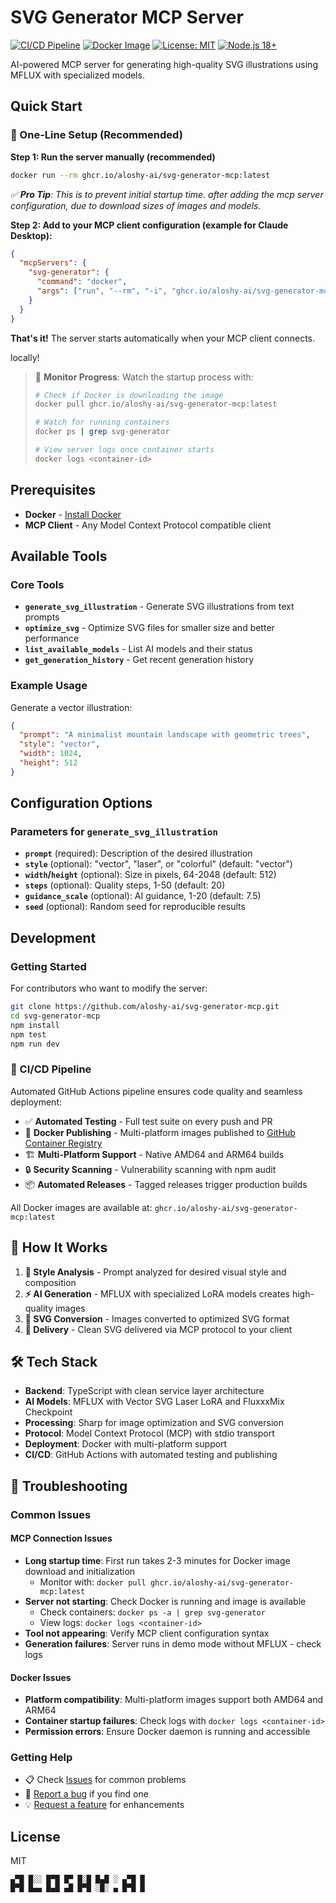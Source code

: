 # SVG Generator MCP Server

[![CI/CD Pipeline](https://github.com/aloshy-ai/svg-generator-mcp/actions/workflows/ci.yml/badge.svg)](https://github.com/aloshy-ai/svg-generator-mcp/actions/workflows/ci.yml)
[![Docker Image](https://img.shields.io/badge/docker-ghcr.io-blue?logo=docker)](https://github.com/aloshy-ai/svg-generator-mcp/pkgs/container/svg-generator-mcp)
[![License: MIT](https://img.shields.io/badge/License-MIT-yellow.svg)](https://opensource.org/licenses/MIT)
[![Node.js 18+](https://img.shields.io/badge/node-18+-green.svg)](https://nodejs.org/)

AI-powered MCP server for generating high-quality SVG illustrations using MFLUX with specialized models.

## Quick Start

### 🚀 One-Line Setup (Recommended)

**Step 1: Run the server manually (recommended)**
```bash
docker run --rm ghcr.io/aloshy-ai/svg-generator-mcp:latest
```
_✅ **Pro Tip**: This is to prevent initial startup time. after adding the mcp server configuration, due to download sizes of images and models._

**Step 2: Add to your MCP client configuration (example for Claude Desktop):**
```json
{
  "mcpServers": {
    "svg-generator": {
      "command": "docker",
      "args": ["run", "--rm", "-i", "ghcr.io/aloshy-ai/svg-generator-mcp:latest"]
    }
  }
}
```
**That's it!** The server starts automatically when your MCP client connects.

locally!
> 
> 👀 **Monitor Progress**: Watch the startup process with:
> ```bash
> # Check if Docker is downloading the image
> docker pull ghcr.io/aloshy-ai/svg-generator-mcp:latest
> 
> # Watch for running containers
> docker ps | grep svg-generator
> 
> # View server logs once container starts
> docker logs <container-id>
> ```

## Prerequisites
- **Docker** - [Install Docker](https://docs.docker.com/get-docker/)
- **MCP Client** - Any Model Context Protocol compatible client

## Available Tools

### Core Tools
- **`generate_svg_illustration`** - Generate SVG illustrations from text prompts
- **`optimize_svg`** - Optimize SVG files for smaller size and better performance
- **`list_available_models`** - List AI models and their status
- **`get_generation_history`** - Get recent generation history

### Example Usage
Generate a vector illustration:
```json
{
  "prompt": "A minimalist mountain landscape with geometric trees",
  "style": "vector",
  "width": 1024,
  "height": 512
}
```

## Configuration Options

### Parameters for `generate_svg_illustration`
- **`prompt`** (required): Description of the desired illustration
- **`style`** (optional): "vector", "laser", or "colorful" (default: "vector")
- **`width`/`height`** (optional): Size in pixels, 64-2048 (default: 512)
- **`steps`** (optional): Quality steps, 1-50 (default: 20)
- **`guidance_scale`** (optional): AI guidance, 1-20 (default: 7.5)
- **`seed`** (optional): Random seed for reproducible results

## Development

### Getting Started
For contributors who want to modify the server:

```bash
git clone https://github.com/aloshy-ai/svg-generator-mcp.git
cd svg-generator-mcp
npm install
npm test
npm run dev
```

### 🔄 CI/CD Pipeline

Automated GitHub Actions pipeline ensures code quality and seamless deployment:

- ✅ **Automated Testing** - Full test suite on every push and PR
- 🐳 **Docker Publishing** - Multi-platform images published to [GitHub Container Registry](https://github.com/aloshy-ai/svg-generator-mcp/pkgs/container/svg-generator-mcp)
- 🏗️ **Multi-Platform Support** - Native AMD64 and ARM64 builds
- 🔒 **Security Scanning** - Vulnerability scanning with npm audit
- 📦 **Automated Releases** - Tagged releases trigger production builds

All Docker images are available at: `ghcr.io/aloshy-ai/svg-generator-mcp:latest`

## 🧠 How It Works
1. **🎨 Style Analysis** - Prompt analyzed for desired visual style and composition
2. **⚡ AI Generation** - MFLUX with specialized LoRA models creates high-quality images
3. **🔧 SVG Conversion** - Images converted to optimized SVG format
4. **📄 Delivery** - Clean SVG delivered via MCP protocol to your client

## 🛠️ Tech Stack
- **Backend**: TypeScript with clean service layer architecture
- **AI Models**: MFLUX with Vector SVG Laser LoRA and FluxxxMix Checkpoint
- **Processing**: Sharp for image optimization and SVG conversion
- **Protocol**: Model Context Protocol (MCP) with stdio transport
- **Deployment**: Docker with multi-platform support
- **CI/CD**: GitHub Actions with automated testing and publishing

## 🔧 Troubleshooting

### Common Issues

#### MCP Connection Issues
- **Long startup time**: First run takes 2-3 minutes for Docker image download and initialization
  - Monitor with: `docker pull ghcr.io/aloshy-ai/svg-generator-mcp:latest`
- **Server not starting**: Check Docker is running and image is available
  - Check containers: `docker ps -a | grep svg-generator`
  - View logs: `docker logs <container-id>`
- **Tool not appearing**: Verify MCP client configuration syntax
- **Generation failures**: Server runs in demo mode without MFLUX - check logs

#### Docker Issues  
- **Platform compatibility**: Multi-platform images support both AMD64 and ARM64
- **Container startup failures**: Check logs with `docker logs <container-id>`
- **Permission errors**: Ensure Docker daemon is running and accessible

### Getting Help
- 📋 Check [Issues](https://github.com/aloshy-ai/svg-generator-mcp/issues) for common problems
- 🐛 [Report a bug](https://github.com/aloshy-ai/svg-generator-mcp/issues/new) if you find one
- 💡 [Request a feature](https://github.com/aloshy-ai/svg-generator-mcp/issues/new) for enhancements

## License
MIT

```
▄▀█ █░░ █▀█ █▀ █░█ █▄█ ░ ▄▀█ █
█▀█ █▄▄ █▄█ ▄█ █▀█ ░█░ ▄ █▀█ █
```